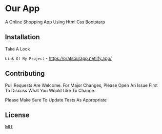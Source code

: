 
# Our App


A Online Shopping App Using Html Css Bootstarp 


## Installation


Take A Look


```Link Of My Project``` - https://oratsourapp.netlify.app/






## Contributing


Pull Requests Are Welcome. For Major Changes, Please Open An Issue First To Discuss What You Would Like To Change.
            


Please Make Sure To Update Tests As Appropriate


## License


[MIT](Https://Choosealicense.Com/Licenses/Mit/)
